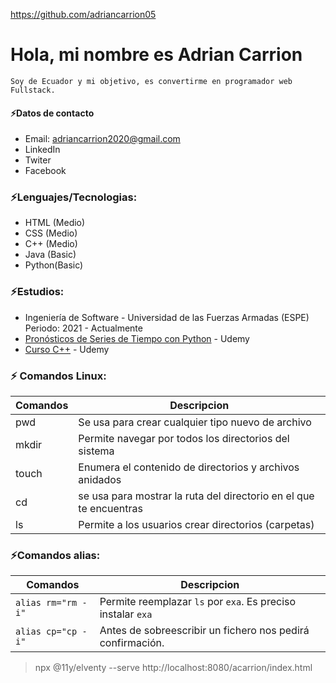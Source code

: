 https://github.com/adriancarrion05

# Hola, mi nombre es Adrian Carrion
```
Soy de Ecuador y mi objetivo, es convertirme en programador web Fullstack.
```
#### ⚡Datos de contacto
- Email: adriancarrion2020@gmail.com
- LinkedIn
- Twiter
- Facebook

### ⚡Lenguajes/Tecnologias:
- HTML (Medio)
- CSS (Medio)
- C++ (Medio)
- Java (Basic)
- Python(Basic)

### ⚡Estudios:
- Ingeniería de Software - Universidad de las Fuerzas Armadas (ESPE) Periodo: 2021 - Actualmente
- [Pronósticos de Series de Tiempo con Python](https://www.udemy.com/certificate/UC-8bbcea75-f9ce-4b01-81e3-98f73f3b95a3/) - Udemy
- [Curso C++](https://www.udemy.com/certificate/UC-f6df1595-cc50-4fab-a2b4-d76001f6fdb6/) - Udemy

### ⚡ Comandos Linux:
| Comandos | Descripcion |
| ------ | ------ |
| pwd |Se usa para crear cualquier tipo nuevo de archivo |
| mkdir | Permite navegar por todos los directorios del sistema |
| touch |Enumera el contenido de directorios y archivos anidados |
| cd | se usa para mostrar la ruta del directorio en el que te encuentras |
| ls | Permite a los usuarios crear directorios (carpetas) |

### ⚡Comandos alias:
| Comandos | Descripcion |
| ------ | ------ |
| ``` alias rm="rm -i" ```| Permite reemplazar ``` ls ``` por ``` exa ```. Es preciso instalar ``` exa ``` |
| ``` alias cp="cp -i" ``` | Antes de sobreescribir un fichero nos pedirá confirmación. |

> npx @11y/elventy --serve
> http://localhost:8080/acarrion/index.html